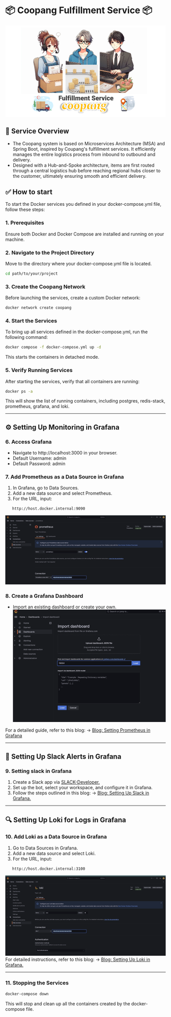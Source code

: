# 📦 Coopang Fulfillment Service 📦
![Logo](./image/coopangLogo.png)

## 🚚 Service Overview
* The Coopang system is based on Microservices Architecture (MSA) and Spring Boot, inspired by Coupang's fulfillment services. It efficiently manages the entire logistics process from inbound to outbound and delivery.
* Designed with a Hub-and-Spoke architecture, items are first routed through a central logistics hub before reaching regional hubs closer to the customer, ultimately ensuring smooth and efficient delivery.


## ✅ How to start
To start the Docker services you defined in your docker-compose.yml file, follow these steps:

### 1. Prerequisites
Ensure both Docker and Docker Compose are installed and running on your machine.

### 2. Navigate to the Project Directory
Move to the directory where your docker-compose.yml file is located.
```bash
cd path/to/your/project
```

### 3. Create the Coopang Network
Before launching the services, create a custom Docker network:

```bash
docker network create coopang
```

### 4. Start the Services
To bring up all services defined in the docker-compose.yml, run the following command:

```bash
docker compose -f docker-compose.yml up -d
```
This starts the containers in detached mode.


### 5. Verify Running Services
After starting the services, verify that all containers are running:

```bash
docker ps -a
```
This will show the list of running containers, including postgres, redis-stack, prometheus, grafana, and loki.

---

## ⚙️ Setting Up Monitoring in Grafana

### 6. Access Grafana
* Navigate to http://localhost:3000 in your browser.
* Default Username: admin
* Default Password: admin

### 7. Add Prometheus as a Data Source in Grafana
1. In Grafana, go to Data Sources.
2. Add a new data source and select Prometheus.
3. For the URL, input:
```http
   http://host.docker.internal:9090
```
   ![img.png](image/img.png)

### 8. Create a Grafana Dashboard
  - Import an existing dashboard or create your own.
![img_1.png](image/img_1.png)

For a detailed guide, refer to this blog: -> [Blog: Setting Prometheus in Grafana](https://cutewonny.tistory.com/entry/Grafana)



---
## 🔔 Setting Up Slack Alerts in Grafana
### 9. Setting slack in Grafana
1. Create a Slack app via [SLACK-Developer.](https://api.slack.com/)
2. Set up the bot, select your workspace, and configure it in Grafana.
3. Follow the steps outlined in this blog: -> [Blog: Setting Up Slack in Grafana.](https://cutewonny.tistory.com/entry/grafana-slack-%EC%97%B0%EB%8F%99)


---
## 🔍 Setting Up Loki for Logs in Grafana
### 10. Add Loki as a Data Source in Grafana
1. Go to Data Sources in Grafana.
2. Add a new data source and select Loki.
3. For the URL, input:

```http
   http://host.docker.internal:3100
```

![img_2.png](image/img_2.png)
For detailed instructions, refer to this blog:  -> [Blog: Setting Up Loki in Grafana.](https://cutewonny.tistory.com/entry/loki-grafana)

---

### 11. Stopping the Services

```bash
docker-compose down
```
This will stop and clean up all the containers created by the docker-compose file.

